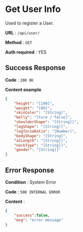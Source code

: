 # Get User Info

Used to register a User.

**URL** : `/api/user/`

**Method** : `GET`

**Auth required** : YES

## Success Response

**Code** : `200 OK`

**Content example**

```json
{
    "height": "[190]",
    "weight": "[80]",
    "skinColor": "[String]",
    "belly": "[ture / false]",
    "shoulderShape": "[String]]",
    "legShape": "[String]]",
    "legTorsoRatio": "[Number]",
    "bodyShape": "[String]",
    "atLength": "[String]]",
    "neckType": "[String]]",
    "gender": "[String]]"
}
```

## Error Response

**Condition** : System Error

**Code** : `500 INTERNAL ERROR`

**Content** :

```json
{
    "success":false,
    "msg": "error message"
}
```
